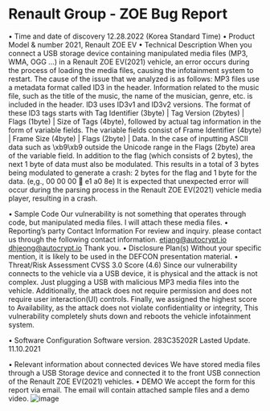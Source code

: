 # Renault Group - ZOE Bug Report

•	Time and date of discovery
12.28.2022 (Korea Standard Time)
•	Product Model & number
2021, Renault ZOE EV
•	Technical Description
When you connect a USB storage device containing manipulated media files (MP3, WMA, OGG …) in a Renault ZOE EV(2021) vehicle, an error occurs during the process of loading the media files, causing the infotainment system to restart.
The cause of the issue that we analyzed is as follows:
MP3 files use a metadata format called ID3 in the header. Information related to the music file, such as the title of the music, the name of the musician, genre, etc. is included in the header. ID3 uses ID3v1 and ID3v2 versions.
The format of these ID3 tags starts with Tag Identifier (3byte) | Tag Version (2bytes) | Flags (1byte) | Size of Tags (4byte), followed by actual tag information in the form of variable fields.
The variable fields consist of Frame Identifier (4byte) | Frame Size (4byte) | Flags (2byte) | Data.
In the case of inputting ASCII data such as \xb9\xb9 outside the Unicode range in the Flags (2byte) area of the variable field. 
In addition to the flag (which consists of 2 bytes), the next 1 byte of data must also be modulated. This results in a total of 3 bytes being modulated to generate a crash: 2 bytes for the flag and 1 byte for the data. (e,g., 00 00 00  e1 a0 8e)
It is expected that unexpected error will occur during the parsing process in the Renault ZOE EV(2021) vehicle media player, resulting in a crash.
 
•	Sample Code
Our vulnerability is not something that operates through code, but manipulated media files.
I will attach these media files.
•	Reporting’s party Contact Information 
For review and inquiry. please contact us through the following contact information.
etjang@autocrypt.io
dhjeong@autocrypt.io
Thank you. 
•	Disclosure Plan(s)
Without your specific mention, it is likely to be used in the DEFCON presentation material.
•	Threat/Risk Assessment
CVSS 3.0 Score (4.6)
Since our vulnerability connects to the vehicle via a USB device, it is physical and the attack is not complex.
Just plugging a USB with malicious MP3 media files into the vehicle.
Additionally, the attack does not require permission and does not require user interaction(UI) controls.
Finally, we assigned the highest score to Availability, as the attack does not violate confidentiality or integrity,
This vulnerability completely shuts down and reboots the vehicle infotainment system.
 
 
•	Software Configuration
Software version. 283C35202R
Lasted Update. 11.10.2021
 

•	Relevant information about connected devices 
We have stored media files through a USB Storage device and connected it to the front USB connection of the Renault ZOE EV(2021) vehicles.
•	DEMO
We accept the form for this report via email. The email will contain attached sample files and a demo video.
![image](https://github.com/zj3t/Automotive-vulnerabilities/assets/35731091/496bf65f-fbdd-453a-a866-2039ac9884f6)

